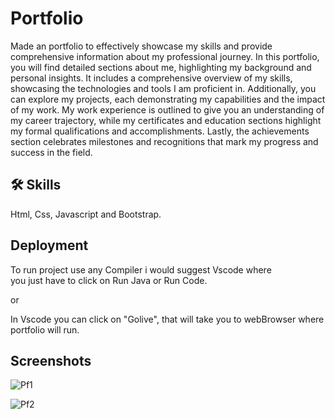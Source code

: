 
# Portfolio

Made an portfolio to effectively showcase my skills and provide comprehensive information about my professional journey. In this portfolio, you will find detailed sections about me, highlighting my background and personal insights. It includes a comprehensive overview of my skills, showcasing the technologies and tools I am proficient in. Additionally, you can explore my projects, each demonstrating my capabilities and the impact of my work. My work experience is outlined to give you an understanding of my career trajectory, while my certificates and education sections highlight my formal qualifications and accomplishments. Lastly, the achievements section celebrates milestones and recognitions that mark my progress and success in the field.


## 🛠 Skills

Html, Css, Javascript and Bootstrap.

## Deployment
To run project use any Compiler i would suggest Vscode where  
you just have to click on Run Java or Run Code.

or
 
In Vscode you can click on "Golive", that will take you to webBrowser where portfolio will run.


## Screenshots

![Pf1](https://github.com/user-attachments/assets/bbee4080-1cd2-497c-a433-d8d2339dfcd9)

![Pf2](https://github.com/user-attachments/assets/1bf474e0-d694-4b1c-a12e-b63aefabce9b)

